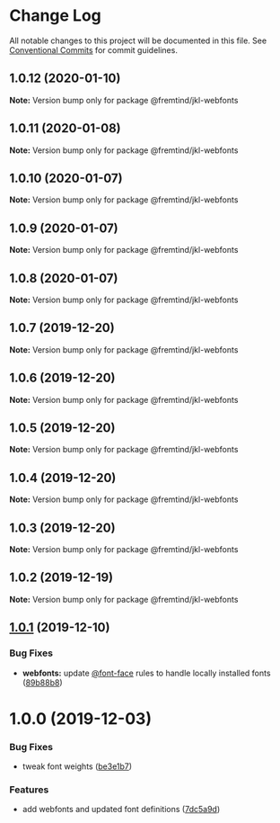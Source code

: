 # Change Log

All notable changes to this project will be documented in this file.
See [Conventional Commits](https://conventionalcommits.org) for commit guidelines.

## 1.0.12 (2020-01-10)

**Note:** Version bump only for package @fremtind/jkl-webfonts





## 1.0.11 (2020-01-08)

**Note:** Version bump only for package @fremtind/jkl-webfonts





## 1.0.10 (2020-01-07)

**Note:** Version bump only for package @fremtind/jkl-webfonts





## 1.0.9 (2020-01-07)

**Note:** Version bump only for package @fremtind/jkl-webfonts





## 1.0.8 (2020-01-07)

**Note:** Version bump only for package @fremtind/jkl-webfonts





## 1.0.7 (2019-12-20)

**Note:** Version bump only for package @fremtind/jkl-webfonts





## 1.0.6 (2019-12-20)

**Note:** Version bump only for package @fremtind/jkl-webfonts





## 1.0.5 (2019-12-20)

**Note:** Version bump only for package @fremtind/jkl-webfonts





## 1.0.4 (2019-12-20)

**Note:** Version bump only for package @fremtind/jkl-webfonts





## 1.0.3 (2019-12-20)

**Note:** Version bump only for package @fremtind/jkl-webfonts

## 1.0.2 (2019-12-19)

**Note:** Version bump only for package @fremtind/jkl-webfonts

## [1.0.1](https://github.com/fremtind/jokul/compare/@fremtind/jkl-webfonts@1.0.0...@fremtind/jkl-webfonts@1.0.1) (2019-12-10)

### Bug Fixes

-   **webfonts:** update [@font-face](https://github.com/font-face) rules to handle locally installed fonts ([89b88b8](https://github.com/fremtind/jokul/commit/89b88b8f901016ba4699750ef5402e94c3fc7bd5))

# 1.0.0 (2019-12-03)

### Bug Fixes

-   tweak font weights ([be3e1b7](https://github.com/fremtind/jokul/commit/be3e1b7a8f9b6e15b8c77de85adaba58cd0b4800))

### Features

-   add webfonts and updated font definitions ([7dc5a9d](https://github.com/fremtind/jokul/commit/7dc5a9d82bad3885a56516434b2ecab41cca19ac))
